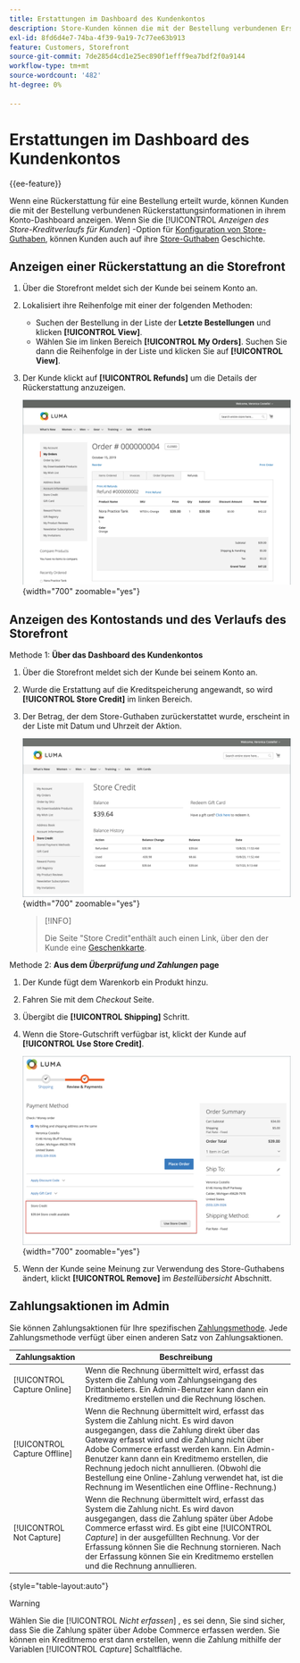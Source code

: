 ```yaml
---
title: Erstattungen im Dashboard des Kundenkontos
description: Store-Kunden können die mit der Bestellung verbundenen Erstattungsinformationen in ihrem Konto-Dashboard anzeigen.
exl-id: 8fd6d4e7-74ba-4f39-9a19-7c77ee63b913
feature: Customers, Storefront
source-git-commit: 7de285d4cd1e25ec890f1efff9ea7bdf2f0a9144
workflow-type: tm+mt
source-wordcount: '482'
ht-degree: 0%

---
```


# Erstattungen im Dashboard des Kundenkontos

{{ee-feature}}

Wenn eine Rückerstattung für eine Bestellung erteilt wurde, können Kunden die mit der Bestellung verbundenen Rückerstattungsinformationen in ihrem Konto-Dashboard anzeigen. Wenn Sie die [!UICONTROL _Anzeigen des Store-Kreditverlaufs für Kunden_] -Option für [Konfiguration von Store-Guthaben](../customers/credit-configure.md), können Kunden auch auf ihre [Store-Guthaben](../customers/store-credit.md) Geschichte.

## Anzeigen einer Rückerstattung an die Storefront

1. Über die Storefront meldet sich der Kunde bei seinem Konto an.

1. Lokalisiert ihre Reihenfolge mit einer der folgenden Methoden:

   * Suchen der Bestellung in der Liste der **Letzte Bestellungen** und klicken **[!UICONTROL View]**.
   * Wählen Sie im linken Bereich **[!UICONTROL My Orders]**. Suchen Sie dann die Reihenfolge in der Liste und klicken Sie auf **[!UICONTROL View]**.

1. Der Kunde klickt auf **[!UICONTROL Refunds]** um die Details der Rückerstattung anzuzeigen.

   ![Erstattungsdetails in der Storefront](assets/customer-account-order-refunds.png){width="700" zoomable="yes"}

## Anzeigen des Kontostands und des Verlaufs des Storefront

Methode 1: **Über das Dashboard des Kundenkontos**

1. Über die Storefront meldet sich der Kunde bei seinem Konto an.

1. Wurde die Erstattung auf die Kreditspeicherung angewandt, so wird **[!UICONTROL Store Credit]** im linken Bereich.

1. Der Betrag, der dem Store-Guthaben zurückerstattet wurde, erscheint in der Liste mit Datum und Uhrzeit der Aktion.

   ![Erstattungsbetrag für die Kreditspeicherung](assets/customer-account-store-credit.png){width="700" zoomable="yes"}

   >[!INFO]
   >
   >Die Seite &quot;Store Credit&quot;enthält auch einen Link, über den der Kunde eine [Geschenkkarte](../stores-purchase/product-gift-card-workflow.md#check-status-and-balance-of-the-gift-card).

Methode 2: **Aus dem _Überprüfung und Zahlungen_ page**

1. Der Kunde fügt dem Warenkorb ein Produkt hinzu.

2. Fahren Sie mit dem _Checkout_ Seite.

3. Übergibt die **[!UICONTROL Shipping]** Schritt.

4. Wenn die Store-Gutschrift verfügbar ist, klickt der Kunde auf **[!UICONTROL Use Store Credit]**.

   ![Store-Gutschrift von der Seite &quot;Review &amp; Zahlungen&quot;](assets/customer-account-order-refund-from-checkout.png){width="700" zoomable="yes"}

5. Wenn der Kunde seine Meinung zur Verwendung des Store-Guthabens ändert, klickt **[!UICONTROL Remove]** im _Bestellübersicht_ Abschnitt.

## Zahlungsaktionen im Admin

Sie können Zahlungsaktionen für Ihre spezifischen [Zahlungsmethode](../configuration-reference/sales/payment-methods.md). Jede Zahlungsmethode verfügt über einen anderen Satz von Zahlungsaktionen.

| Zahlungsaktion | Beschreibung |
|--- |---|
| [!UICONTROL Capture Online] | Wenn die Rechnung übermittelt wird, erfasst das System die Zahlung vom Zahlungseingang des Drittanbieters. Ein Admin-Benutzer kann dann ein Kreditmemo erstellen und die Rechnung löschen. |
| [!UICONTROL Capture Offline] | Wenn die Rechnung übermittelt wird, erfasst das System die Zahlung nicht. Es wird davon ausgegangen, dass die Zahlung direkt über das Gateway erfasst wird und die Zahlung nicht über Adobe Commerce erfasst werden kann. Ein Admin-Benutzer kann dann ein Kreditmemo erstellen, die Rechnung jedoch nicht annullieren. (Obwohl die Bestellung eine Online-Zahlung verwendet hat, ist die Rechnung im Wesentlichen eine Offline-Rechnung.) |
| [!UICONTROL Not Capture] | Wenn die Rechnung übermittelt wird, erfasst das System die Zahlung nicht. Es wird davon ausgegangen, dass die Zahlung später über Adobe Commerce erfasst wird. Es gibt eine [!UICONTROL _Capture_] in der ausgefüllten Rechnung. Vor der Erfassung können Sie die Rechnung stornieren. Nach der Erfassung können Sie ein Kreditmemo erstellen und die Rechnung annullieren. |

{style="table-layout:auto"}

>[!WARNING]
>
>Wählen Sie die [!UICONTROL _Nicht erfassen_] , es sei denn, Sie sind sicher, dass Sie die Zahlung später über Adobe Commerce erfassen werden. Sie können ein Kreditmemo erst dann erstellen, wenn die Zahlung mithilfe der Variablen [!UICONTROL _Capture_] Schaltfläche.

